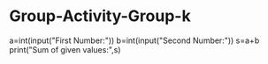 # Group-Activity-Group-k

a=int(input("First Number:"))
b=int(input("Second Number:"))
s=a+b
print("Sum of given values:",s)

